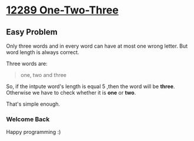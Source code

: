 # [12289 One-Two-Three](http://uva.onlinejudge.org/index.php?option=com_onlinejudge&Itemid=8&category=24&page=show_problem&problem=3710)


## Easy Problem

Only three words and in every word can have at most one wrong letter. But word length is always correct.

Three words are:
> one, two and three

So, if the intpute word's length is equal 5 ,then the word will be __three__.
Otherwise we have to check whether it is __one__ or __two__.

That's simple enough.

### Welcome Back ##

Happy programming :)
